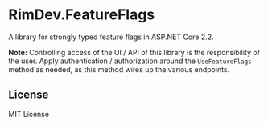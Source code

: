 # RimDev.FeatureFlags

A library for strongly typed feature flags in ASP.NET Core 2.2.

**Note:** Controlling access of the UI / API of this library is the responsibility of the user. Apply authentication / authorization around the `UseFeatureFlags` method as needed, as this method wires up the various endpoints.

<!--
| Package                       | Version |
| ----------------------------- | ------- |
| [RimDev.AspNetCore.FeatureFlags][NuGet link] | [![RimDev.AspNetCore.FeatureFlags NuGet Version](https://img.shields.io/nuget/v/RimDev.AspNetCore.FeatureFlags.svg)][NuGet link] |

## Installation

Install the [RimDev.AspNetCore.FeatureFlags][NuGet link] NuGet package.

```
dotnet add package RimDev.AspNetCore.FeatureFlags
```

or

```
PM> Install-Package RimDev.AspNetCore.FeatureFlags
```

## Usage
-->

## License

MIT License

[NuGet link]: https://www.nuget.org/packages/RimDev.AspNetCore.FeatureFlags
